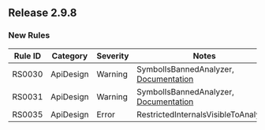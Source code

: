 ## Release 2.9.8

### New Rules
Rule ID | Category | Severity | Notes
--------|----------|----------|-------
RS0030 | ApiDesign | Warning | SymbolIsBannedAnalyzer, [Documentation](https://github.com/dotnet/roslyn-analyzers/blob/master/src/Microsoft.CodeAnalysis.BannedApiAnalyzers/BannedApiAnalyzers.Help.md)
RS0031 | ApiDesign | Warning | SymbolIsBannedAnalyzer, [Documentation](https://github.com/dotnet/roslyn-analyzers/blob/master/src/Microsoft.CodeAnalysis.BannedApiAnalyzers/BannedApiAnalyzers.Help.md)
RS0035 | ApiDesign | Error | RestrictedInternalsVisibleToAnalyzer